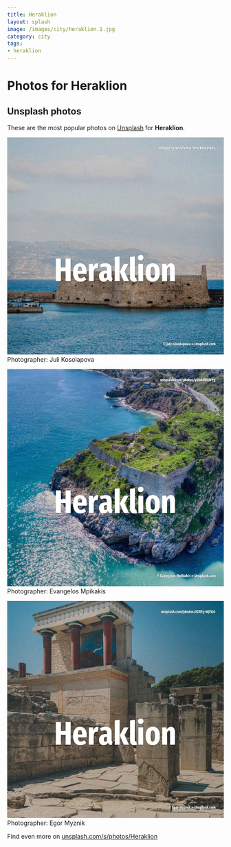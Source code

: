 ```yaml
---
title: Heraklion
layout: splash
image: /images/city/heraklion.1.jpg
category: city
tags:
- heraklion
---
```

# Photos for Heraklion
 
## Unsplash photos
These are the most popular photos on [Unsplash](https://unsplash.com) for **Heraklion**.
 
![Heraklion](/images/city/heraklion.1.jpg)
Photographer:  Juli Kosolapova
 
![Heraklion](/images/city/heraklion.2.jpg)
Photographer:  Evangelos Mpikakis
 
![Heraklion](/images/city/heraklion.3.jpg)
Photographer:  Egor Myznik
 
Find even more on [unsplash.com/s/photos/Heraklion](https://unsplash.com/s/photos/Heraklion)
 
